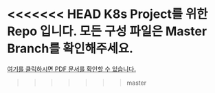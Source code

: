 <<<<<<< HEAD
K8s Project를 위한 Repo 입니다. 
모든 구성 파일은 Master Branch를 확인해주세요.
=======
[여기를 클릭하시면 PDF 문서를 확인할 수 있습니다.](https://github.com/oncliff-climing/k8s_toy/blob/master/Eucalyptus_K8S_Toy.pdf)
>>>>>>> master
